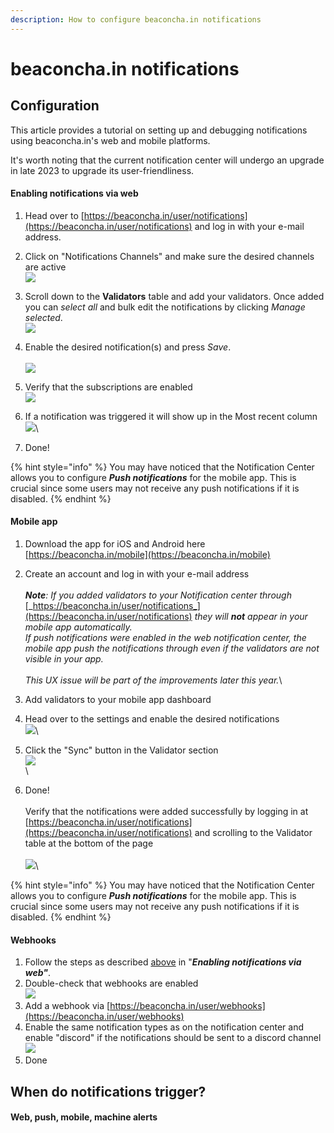```yaml
---
description: How to configure beaconcha.in notifications
---
```


# beaconcha.in notifications

## Configuration

This article provides a tutorial on setting up and debugging notifications using beaconcha.in's web and mobile platforms.&#x20;

It's worth noting that the current notification center will undergo an upgrade in late 2023 to upgrade its user-friendliness.

#### Enabling notifications via web

1. Head over to [https://beaconcha.in/user/notifications](https://beaconcha.in/user/notifications) and log in with your e-mail address.
2. Click on "Notifications Channels" and make sure the desired channels are active\
   ![](<../.gitbook/assets/image (9).png>)
3. Scroll down to the **Validators** table and add your validators. Once added you can _select all_ and bulk edit the notifications by clicking _Manage selected_.\
   ![](<../.gitbook/assets/image (7).png>)
4. Enable the desired notification(s) and press _Save_.\
   \
   ![](<../.gitbook/assets/image (13).png>)
5. Verify that the subscriptions are enabled\
   ![](<../.gitbook/assets/image (4).png>)
6. If a notification was triggered it will show up in the Most recent column\
   ![](<../.gitbook/assets/image (12).png>)\

7. Done!

{% hint style="info" %}
You may have noticed that the Notification Center allows you to configure _**Push notifications**_ for the mobile app. This is crucial since some users may not receive any push notifications if it is disabled.
{% endhint %}



#### Mobile app

1. Download the app for iOS and Android here [https://beaconcha.in/mobile](https://beaconcha.in/mobile)
2. Create an account and log in with your e-mail address\
   \
   _**Note**: If you added validators to your Notification center through_ [_https://beaconcha.in/user/notifications_](https://beaconcha.in/user/notifications) _they will **not** appear in your mobile app automatically._\
   _If push notifications were enabled in the web notification center, the mobile app push the notifications through even if the validators are not visible in your app._\
   \
   _This UX issue will be part of the improvements later this year._\

3. Add validators to your mobile app dashboard&#x20;
4. Head over to the settings and enable the desired notifications\
   ![](<../.gitbook/assets/image (11).png>)\

5. Click the "Sync" button in the Validator section\
   &#x20; ![](<../.gitbook/assets/image (10).png>)\
   \

6. Done!\
   \
   Verify that the notifications were added successfully by logging in at [https://beaconcha.in/user/notifications](https://beaconcha.in/user/notifications) and scrolling to the Validator table at the bottom of the page\
   \
   ![](<../.gitbook/assets/image (2).png>)\


{% hint style="info" %}
You may have noticed that the Notification Center allows you to configure _**Push notifications**_ for the mobile app. This is crucial since some users may not receive any push notifications if it is disabled.
{% endhint %}



#### Webhooks

1. Follow the steps as described [above](https://kb.beaconcha.in/beaconcha.in-explorer/beaconcha.in-notifications#enabling-notifications-via-web) in "_**Enabling notifications via web"**_.
2. Double-check that webhooks are enabled\
   ![](<../.gitbook/assets/image (6).png>)
3. Add a webhook via [https://beaconcha.in/user/webhooks](https://beaconcha.in/user/webhooks)
4. Enable the same notification types as on the notification center and enable "discord" if the notifications should be sent to a discord channel\
   ![](<../.gitbook/assets/image (5).png>)
5. Done

## When do notifications trigger?

#### Web, push, mobile, machine alerts
